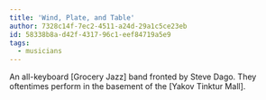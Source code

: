 ```yaml
---
title: 'Wind, Plate, and Table'
author: 7328c14f-7ec2-4511-a24d-29a1c5ce23eb
id: 58338b8a-d42f-4317-96c1-eef84719a5e9
tags:
  - musicians
---
```

An all-keyboard [Grocery Jazz] band fronted by Steve Dago. They oftentimes perform in the basement of the [Yakov Tinktur Mall].